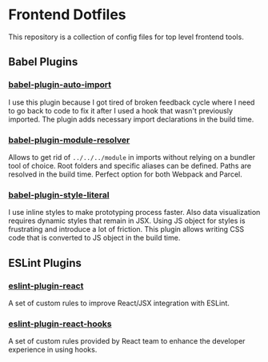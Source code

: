 # Frontend Dotfiles

This repository is a collection of config files for top level frontend tools.

## Babel Plugins

### [babel-plugin-auto-import](https://github.com/PavelDymkov/babel-plugin-auto-import)

I use this plugin because I got tired of broken feedback cycle where I need to
go back to code to fix it after I used a hook that wasn't previously imported.
The plugin adds necessary import declarations in the build time.

### [babel-plugin-module-resolver](https://github.com/tleunen/babel-plugin-module-resolver)

Allows to get rid of `../../../module` in imports without relying on a bundler
tool of choice. Root folders and specific aliases can be defined. Paths are
resolved in the build time. Perfect option for both Webpack and Parcel.

### [babel-plugin-style-literal](https://github.com/alexeyraspopov/babel-plugin-style-literal)

I use inline styles to make prototyping process faster. Also data visualization
requires dynamic styles that remain in JSX. Using JS object for styles is
frustrating and introduce a lot of friction. This plugin allows writing CSS
code that is converted to JS object in the build time.

## ESLint Plugins

### [eslint-plugin-react](https://github.com/yannickcr/eslint-plugin-react)

A set of custom rules to improve React/JSX integration with ESLint.

### [eslint-plugin-react-hooks](https://github.com/facebook/react/tree/master/packages/eslint-plugin-react-hooks)

A set of custom rules provided by React team to enhance the developer experience
in using hooks.
